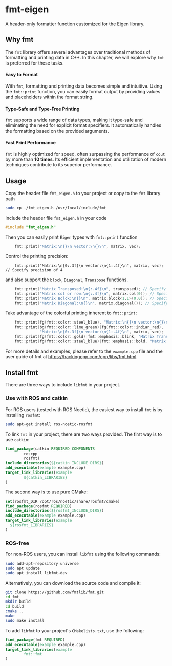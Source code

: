 # fmt-eigen
A header-only formatter function customized for the Eigen library.

## Why fmt

The `fmt` library offers several advantages over traditional methods of formatting and printing data in C++. In this chapter, we will explore why `fmt` is preferred for these tasks.

#### Easy to Format

With `fmt`, formatting and printing data becomes simple and intuitive. Using the `fmt::print` function, you can easily format output by providing values and placeholders within the format string.

#### Type-Safe and Type-Free Printing

`fmt` supports a wide range of data types, making it type-safe and eliminating the need for explicit format specifiers. It automatically handles the formatting based on the provided arguments.

#### Fast Print Performance

`fmt` is highly optimized for speed, often surpassing the performance of `cout`  by more than **10 times**. Its efficient implementation and utilization of modern techniques contribute to its superior performance.

## Usage

Copy the header file `fmt_eigen.h`  to your project or copy to the `fmt` library path

```bash
sudo cp ./fmt_eigen.h /usr/local/include/fmt
```

Include the header file `fmt_eigen.h`  in your code

```cpp
#include "fmt_eigen.h"
```

Then you can easily print `Eigen` types with `fmt::print` function

```cpp
    fmt::print("Matrix:\n{}\n vector:\n{}\n", matrix, vec);
```

Control the printing precision:

```
    fmt::print("Matrix:\n{0:.3f}\n vector:\n{1:.4f}\n", matrix, vec); // Specify precision of 4
```

and also support the `block`, `Diagonal`, `Transpose` functions.

```cpp
    fmt::print("Matrix Transposed:\n{:.4f}\n", transposed); // Specify precision of 4
    fmt::print("Matrix col or row:\n{:.4f}\n", matrix.col(0)); // Specify precision of 4
    fmt::print("Matrix Bolck:\n{}\n", matrix.block<1,1>(0,0)); // Specify precision of 4
    fmt::print("Matrix Diagonal:\n{}\n", matrix.diagonal()); // Specify precision of 4
```

Take advantage of the colorful printing inherent to `fmt::print`:

```cpp
    fmt::print(fg(fmt::color::steel_blue), "Matrix:\n{}\n vector:\n{}\n", matrix, vec);
    fmt::print(bg(fmt::color::lime_green)|fg(fmt::color::indian_red),
               "Matrix:\n{0:.3f}\n vector:\n{1:.4f}\n", matrix, vec);
    fmt::print(fg(fmt::color::gold)|fmt::emphasis::blink, "Matrix Transposed:\n{:.4f}\n", transposed);
    fmt::print(fg(fmt::color::steel_blue)|fmt::emphasis::bold, "Matrix Transposed:\n{:.4f}\n", transposed);
```

For more details and examples, please refer to the `example.cpp` file and the user guide of fmt at https://hackingcpp.com/cpp/libs/fmt.html.

## Install fmt

There are three ways to include `libfmt` in your project.

### Use with ROS and catkin

For ROS users (tested with ROS Noetic), the easiest way to install `fmt` is by installing `rosfmt`:

```bash
sudo apt-get install ros-noetic-rosfmt
```

To link `fmt` in your project, there are two ways provided. The first way is to use `catkin`:

```cmake
find_package(catkin REQUIRED COMPONENTS
        roscpp
        rosfmt)
include_directories(${catkin_INCLUDE_DIRS})
add_executable(example example.cpp)
target_link_libraries(example
        ${catkin_LIBRARIES}
)
```

The second way is to use pure CMake:

```cmake
set(rosfmt_DIR /opt/ros/noetic/share/rosfmt/cmake)
find_package(rosfmt REQUIRED)
include_directories(${rosfmt_INCLUDE_DIRS})
add_executable(example example.cpp)
target_link_libraries(example
  ${rosfmt_LIBRARIES}
)
```

### ROS-free

For non-ROS users, you can install `libfmt` using the following commands:

```bash
sudo add-apt-repository universe
sudo apt update
sudo apt install libfmt-dev
```

Alternatively, you can download the source code and compile it:

```bash
git clone https://github.com/fmtlib/fmt.git
cd fmt
mkdir build
cd build
cmake ..
make
sudo make install
```

To add `libfmt` to your project's `CMakelists.txt`, use the following:

```cmake
find_package(fmt REQUIRED)
add_executable(example example.cpp)
target_link_libraries(example
        fmt::fmt
)
```
